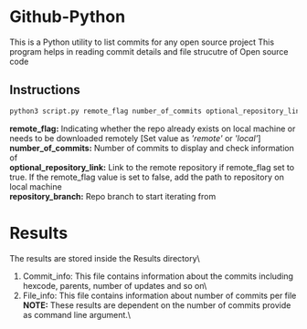 # Github-Python

This is a Python utility to list commits for any open source project
This program helps in reading commit details and file strucutre of Open source code

## Instructions

```bash
python3 script.py remote_flag number_of_commits optional_repository_link repository_branch
```

**remote_flag:** Indicating whether the repo already exists on local machine or needs to be downloaded remotely [Set value as *'remote'* or *'local'*]\
**number_of_commits:** Number of commits to display and check information of\
**optional_repository_link:** Link to the remote repository if remote_flag set to true. If the remote_flag value is set to false, add the path to repository on local machine\
**repository_branch:** Repo branch to start iterating from

# Results

The results are stored inside the Results directory\

1. Commit_info: This file contains information about the commits including hexcode, parents, number of updates and so on\
2. File_info: This file contains information about number of commits per file\
   **NOTE:** These results are dependent on the number of commits provide as command line argument.\
